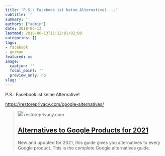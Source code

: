```yaml
---
title: 'P.S.: Facebook ist keine Alternative! ...'
subtitle: ''
summary: ''
authors: ["admin"]
date: 2018-06-13
lastmod: 2018-06-13T15:12:01+02:00
categories: []
tags:
- facebook
- german
featured: no
image:
  caption: ''
  focal_point: ''
  preview_only: no
slug: ''
---
```

P.S.: Facebook ist keine Alternative!

https://restoreprivacy.com/google-alternatives/
> [![](https://cdn-resprivacy.pressidium.com/wp-content/uploads/2021/08/alternatives-to-Google.jpeg)](https://restoreprivacy.com/google-alternatives/)
> restoreprivacy.com
> ## [Alternatives to Google Products for 2021](https://restoreprivacy.com/google-alternatives/)
>
>New and updated for 2021, this guide gives you alternatives to every Google product. This is the complete Google alternatives guide.


